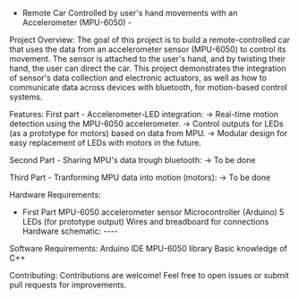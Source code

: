 - Remote Car Controlled by user's hand movements with an Accelerometer (MPU-6050) - 

Project Overview:
The goal of this project is to build a remote-controlled car that uses the data from an accelerometer sensor (MPU-6050) to control its movement. The sensor is attached to the user's hand, and by twisting their hand, the user can direct the car. This project demonstrates the integration of sensor's data collection and electronic actuators, as well as how to communicate data across devices with bluetooth, for motion-based control systems.

Features:
First part - Accelerometer-LED integration:
  -> Real-time motion detection using the MPU-6050 accelerometer.
  -> Control outputs for LEDs (as a prototype for motors) based on data from MPU.
  -> Modular design for easy replacement of LEDs with motors in the future.

Second Part - Sharing MPU's data trough bluetooth:
  -> To be done

Third Part - Tranforming MPU data into motion (motors):
  -> To be done

  

Hardware Requirements:
- First Part
    MPU-6050 accelerometer sensor
    Microcontroller (Arduino)
    5 LEDs (for prototype output)
    Wires and breadboard for connections
    Hardware schematic: ----


Software Requirements:
  Arduino IDE
  MPU-6050 library
  Basic knowledge of C++


Contributing:
Contributions are welcome! Feel free to open issues or submit pull requests for improvements.
